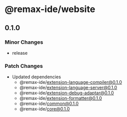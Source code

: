 # @remax-ide/website

## 0.1.0

### Minor Changes

- release

### Patch Changes

- Updated dependencies
  - @remax-ide/extension-language-compiler@0.1.0
  - @remax-ide/extension-language-server@0.1.0
  - @remax-ide/extension-debug-adaptar@0.1.0
  - @remax-ide/extension-formatter@0.1.0
  - @remax-ide/common@0.1.0
  - @remax-ide/core@0.1.0
